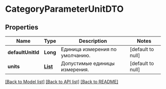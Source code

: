 # CategoryParameterUnitDTO
## Properties

| Name | Type | Description | Notes |
|------------ | ------------- | ------------- | -------------|
| **defaultUnitId** | **Long** | Единица измерения по умолчанию. | [default to null] |
| **units** | [**List**](UnitDTO.md) | Допустимые единицы измерения. | [default to null] |

[[Back to Model list]](../README.md#documentation-for-models) [[Back to API list]](../README.md#documentation-for-api-endpoints) [[Back to README]](../README.md)

